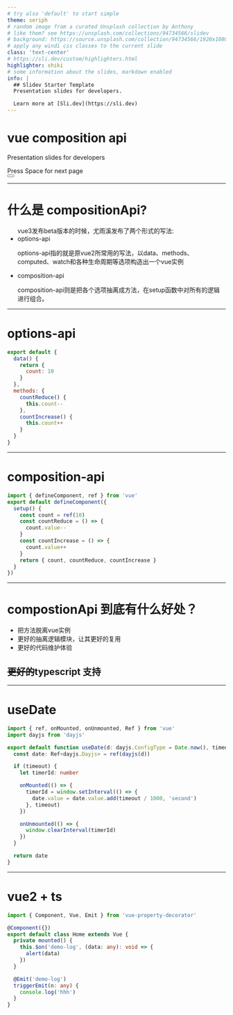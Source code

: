 ```yaml
---
# try also 'default' to start simple
theme: seriph
# random image from a curated Unsplash collection by Anthony
# like them? see https://unsplash.com/collections/94734566/slidev
# background: https://source.unsplash.com/collection/94734566/1920x1080
# apply any windi css classes to the current slide
class: 'text-center'
# https://sli.dev/custom/highlighters.html
highlighter: shiki
# some information about the slides, markdown enabled
info: |
  ## Slidev Starter Template
  Presentation slides for developers.

  Learn more at [Sli.dev](https://sli.dev)
---
```


# vue composition api

Presentation slides for developers

<div class="pt-12">
  <span @click="$slidev.nav.next" class="px-2 py-1 rounded cursor-pointer" hover="bg-white bg-opacity-10">
    Press Space for next page <carbon:arrow-right class="inline"/>
  </span>
</div>

<div class="abs-br m-6 flex gap-2">
  <button @click="$slidev.nav.openInEditor()" title="Open in Editor" class="text-xl icon-btn opacity-50 !border-none !hover:text-white">
    <carbon:edit />
  </button>
  <a href="https://github.com/slidevjs/slidev" target="_blank" alt="GitHub"
    class="text-xl icon-btn opacity-50 !border-none !hover:text-white">
    <carbon-logo-github />
  </a>
</div>

<!--
The last comment block of each slide will be treated as slide notes. It will be visible and editable in Presenter Mode along with the slide. [Read more in the docs](https://sli.dev/guide/syntax.html#notes)
-->

---

# 什么是 compositionApi?

<ul>vue3发布beta版本的时候，尤雨溪发布了两个形式的写法:
      <li>options-api</li>
      <p>options-api指的就是原vue2所常用的写法，以data、methods、computed、watch和各种生命周期等选项构造出一个vue实例</p>
      <li>composition-api</li>
      <p>composition-api则是把各个选项抽离成方法，在setup函数中对所有的逻辑进行组合。</p>
</ul>

---

# options-api

<Counter :count="10" m="t-4" />

```js {monaco}
export default {
  data() {
    return {
      count: 10
    }
  },
  methods: {
    countReduce() {
      this.count--
    },
    countIncrease() {
      this.count++
    }
  }
}
```

---

# composition-api

<Counter :count="10" m="t-4" />

```js {monaco}
import { defineComponent, ref } from 'vue'
export default defineComponent({
  setup() {
    const count = ref(10)
    const countReduce = () => {
      count.value--
    }
    const countIncrease = () => {
      count.value++
    }
    return { count, countReduce, countIncrease }
  }
})
```

---

# compostionApi 到底有什么好处？

<ul>
      <li>把方法脱离vue实例</li>
      <li>更好的抽离逻辑模块，让其更好的复用</li>
       <li>更好的代码维护体验</li>
</ul>

## ~~更好的~~typescript 支持

---

# useDate

```ts {all|1,2,5|1,10-14|1,16-18|all}
import { ref, onMounted, onUnmounted, Ref } from 'vue'
import dayjs from 'dayjs'

export default function useDate(d: dayjs.ConfigType = Date.now(), timeout = 0): Ref<dayjs.Dayjs> {
  const date: Ref<dayjs.Dayjs> = ref(dayjs(d))

  if (timeout) {
    let timerId: number

    onMounted(() => {
      timerId = window.setInterval(() => {
        date.value = date.value.add(timeout / 1000, 'second')
      }, timeout)
    })

    onUnmounted(() => {
      window.clearInterval(timerId)
    })
  }

  return date
}
```

---

# vue2 + ts

```ts {monaco}
import { Component, Vue, Emit } from 'vue-property-decorator'

@Component({})
export default class Home extends Vue {
  private mounted() {
    this.$on('demo-log', (data: any): void => {
      alert(data)
    })
  }

  @Emit('demo-log')
  triggerEmit(n: any) {
    console.log('hhh')
  }
}
```
